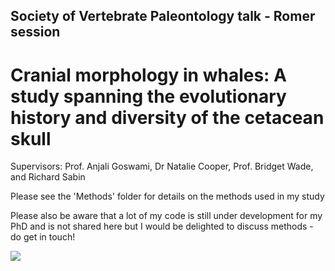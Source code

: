 ## Society of Vertebrate Paleontology talk - Romer session

# Cranial morphology in whales: A study spanning the evolutionary history and diversity of the cetacean skull 

Supervisors: Prof. Anjali Goswami, Dr Natalie Cooper, Prof. Bridget Wade, and Richard Sabin

Please see the 'Methods' folder for details on the methods used in my study

Please also be aware that a lot of my code is still under development for my PhD and is not shared here but I would be delighted to discuss methods - do get in touch! 

![](https://media.giphy.com/media/ihMRYa5ULUGOJsLntS/giphy.gif)
